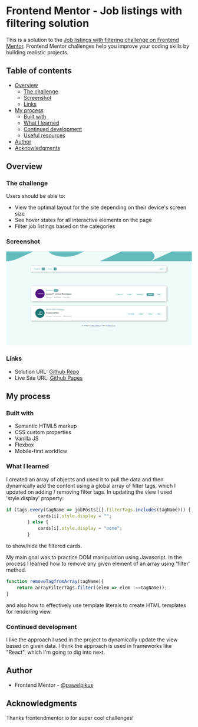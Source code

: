 # Frontend Mentor - Job listings with filtering solution

This is a solution to the [Job listings with filtering challenge on Frontend Mentor](https://www.frontendmentor.io/challenges/job-listings-with-filtering-ivstIPCt). Frontend Mentor challenges help you improve your coding skills by building realistic projects. 

## Table of contents

- [Overview](#overview)
  - [The challenge](#the-challenge)
  - [Screenshot](#screenshot)
  - [Links](#links)
- [My process](#my-process)
  - [Built with](#built-with)
  - [What I learned](#what-i-learned)
  - [Continued development](#continued-development)
  - [Useful resources](#useful-resources)
- [Author](#author)
- [Acknowledgments](#acknowledgments)

## Overview

### The challenge

Users should be able to:

- View the optimal layout for the site depending on their device's screen size
- See hover states for all interactive elements on the page
- Filter job listings based on the categories

### Screenshot

![](./screenshot.png)

### Links

- Solution URL: [Github Repo](https://github.com/pawelpikus/static-job-listing)
- Live Site URL: [Github Pages](https://your-live-site-url.com)

## My process

### Built with

- Semantic HTML5 markup
- CSS custom properties
- Vanilla JS
- Flexbox
- Mobile-first workflow


### What I learned

I created an array of objects and used it to pull the data and then dynamically add the content using a global array of filter tags, which I updated on adding / removing filter tags. In updating the view I used 'style.display' property:
```js
if (tags.every(tagName => jobPosts[i].filterTags.includes(tagName))) {
            cards[i].style.display = "";
        } else {
            cards[i].style.display = "none";
        } 
```
to show/hide the filtered cards. 

My main goal was to practice DOM manipulation using Javascript. In the process I learned how to remove any given element of an array using 'filter' method.

```js
function removeTagfromArray(tagName){
    return arrayFilterTags.filter((elem => elem !==tagName));
}
```

and also how to effectively use template literals to create HTML templates for rendering view.

### Continued development

I like the approach I used in the project to dynamically update the view based on given data. I think the approach is used in frameworks like "React", which I'm going to dig into next.

## Author

- Frontend Mentor - [@pawelpikus](https://www.frontendmentor.io/profile/pawelpikus)

## Acknowledgments

Thanks frontendmentor.io for super cool challenges!


